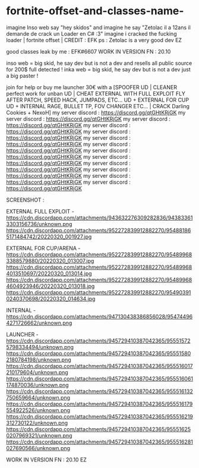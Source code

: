 # fortnite-offset-and-classes-name-
imagine Inso web say "hey skidos" and imagine he say "Zetolac il a 12ans il demande de crack un Loader en C# :3" imagine i cracked the fucking loader  | fortnite offset | CREDIT : EFK
ps : Zetolac is a very good dev
EZ

good classes leak by me : EFK#6607
WORK IN VERSION FN : 20.10





inso web = big skid, he say dev but is not a dev and resells all public source for 200$ full detected !
inka web = big skid, he say dev but is not a dev just a big paster !



join for help or buy me launcher 30€ with a [SPOOFER UD | CLEANER perfect work for unban UD | CHEAT EXTERNAL WITH FULL EXPLOIT FLY AFTER PATCH, SPEED HACK, JUMPADS, ETC... UD + EXTERNAL FOR CUP UD + INTERNAL RAGE, BULLET TP, FOV CHANGER ETC... | CRACK Darling Cookies + NexoH]
my server discord : https://discord.gg/qtGHtKRjGK
my server discord : https://discord.gg/qtGHtKRjGK
my server discord : https://discord.gg/qtGHtKRjGK
my server discord : https://discord.gg/qtGHtKRjGK
my server discord : https://discord.gg/qtGHtKRjGK
my server discord : https://discord.gg/qtGHtKRjGK
my server discord : https://discord.gg/qtGHtKRjGK
my server discord : https://discord.gg/qtGHtKRjGK
my server discord : https://discord.gg/qtGHtKRjGK
my server discord : https://discord.gg/qtGHtKRjGK
my server discord : https://discord.gg/qtGHtKRjGK
my server discord : https://discord.gg/qtGHtKRjGK
my server discord : https://discord.gg/qtGHtKRjGK


SCREENSHOT :

EXTERNAL FULL EXPLOIT - 
https://cdn.discordapp.com/attachments/943632276309282836/943833613303156736/unknown.png
https://cdn.discordapp.com/attachments/952272839912882270/954881865171484742/20220320_001927.jpg

EXTERNAL FOR CUP/ARENA - 
https://cdn.discordapp.com/attachments/952272839912882270/954899683388579880/20220320_013007.jpg
https://cdn.discordapp.com/attachments/952272839912882270/954899684013510697/20220320_013014.jpg
https://cdn.discordapp.com/attachments/952272839912882270/954899684604923946/20220320_013018.jpg
https://cdn.discordapp.com/attachments/952272839912882270/954903910240370698/20220320_014634.jpg

INTERNAL -
https://cdn.discordapp.com/attachments/947130438386856028/954744964271726662/unknown.png

LAUNCHER -
https://cdn.discordapp.com/attachments/945729410387042365/955515725798334494/unknown.png
https://cdn.discordapp.com/attachments/945729410387042365/955515802180784198/unknown.png
https://cdn.discordapp.com/attachments/945729410387042365/955516017210179604/unknown.png
https://cdn.discordapp.com/attachments/945729410387042365/955516061174870036/unknown.png
https://cdn.discordapp.com/attachments/945729410387042365/955516132750659664/unknown.png
https://cdn.discordapp.com/attachments/945729410387042365/955516179554922526/unknown.png
https://cdn.discordapp.com/attachments/945729410387042365/955516219312730122/unknown.png
https://cdn.discordapp.com/attachments/945729410387042365/955516250207969321/unknown.png
https://cdn.discordapp.com/attachments/945729410387042365/955516281027690566/unknown.png

WORK IN VERSION FN : 20.10
EZ




